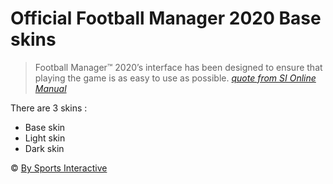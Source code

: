 # Official Football Manager 2020 Base skins

> Football Manager™ 2020’s interface has been designed to ensure that playing the game is as easy to use as possible.
*[quote from SI Online Manual](https://community.sigames.com/manual/football-manager-2020/the-user-interface-r556/)*

There are 3 skins :

 - Base skin 
 - Light skin 
 - Dark skin

&copy; [By Sports Interactive](https://www.footballmanager.com/)
